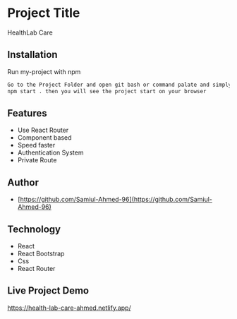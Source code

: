 
# Project Title 
HealthLab Care


## Installation

Run my-project with npm

```bash
Go to the Project Folder and open git bash or command palate and simply type:
npm start . then you will see the project start on your browser
```
    
## Features

- Use React Router
- Component based
- Speed faster
- Authentication System
- Private Route

  
## Author

- [https://github.com/Samiul-Ahmed-96](https://github.com/Samiul-Ahmed-96)

  
## Technology
- React 
- React Bootstrap
- Css
- React Router




  
## Live Project Demo

https://health-lab-care-ahmed.netlify.app/

  